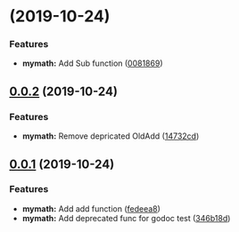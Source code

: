# [](https://github.com/mepaling/go-test/compare/v0.0.2...v) (2019-10-24)


### Features

* **mymath:** Add Sub function ([0081869](https://github.com/mepaling/go-test/commit/0081869))



## [0.0.2](https://github.com/mepaling/go-test/compare/v0.0.1...v0.0.2) (2019-10-24)


### Features

* **mymath:** Remove depricated OldAdd ([14732cd](https://github.com/mepaling/go-test/commit/14732cd))



## [0.0.1](https://github.com/mepaling/go-test/compare/fedeea8...v0.0.1) (2019-10-24)


### Features

* **mymath:** Add add function ([fedeea8](https://github.com/mepaling/go-test/commit/fedeea8))
* **mymath:** Add deprecated func for godoc test ([346b18d](https://github.com/mepaling/go-test/commit/346b18d))


